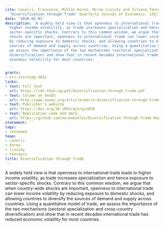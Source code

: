 ```yaml
---
cite: Caselli, Francesco, Miklós Koren, Milan Lisicky and Silvana Tenreyro. 2020.
  "Diversification through Trade" Quarterly Journal of Economics. 135(1), pp. 449-502.
date: '2020-02-01'
description: 'A widely held view is that openness to international trade leads to
  higher income volatility, as trade increases specialization and hence exposure to
  sector-specific shocks. Contrary to this common wisdom, we argue that when country-wide
  shocks are important, openness to international trade can lower income volatility
  by reducing exposure to domestic shocks, and allowing countries to diversify the
  sources of demand and supply across countries. Using a quantitative model of trade,
  we assess the importance of the two mechanisms (sectoral specialization and cross-country
  diversification) and show that in recent decades international trade has reduced
  economic volatility for most countries.

  '
grants:
- erc-starting-2012
links:
- text: Full text
  url: https://cdn.thnk.ng/pdf/diversification-through-trade.pdf
- text: Column on VoxEU
  url: http://www.voxeu.org/article/macro-diversification-through-trade
- text: Publisher's website
  url: https://doi.org/10.1093/qje/qjz028
- text: Replication code and data
  url: https://github.com/korenmiklos/Diversification-Through-Trade-Replication/tree/v1.1
statement: ''
tags:
- reviewed
team:
- caselli
- koren
- lisicky
- tenreyro
title: Diversification through Trade
---
```

A widely held view is that openness to international trade leads to higher income volatility, as trade increases specialization and hence exposure to sector-specific shocks. Contrary to this common wisdom, we argue that when country-wide shocks are important, openness to international trade can lower income volatility by reducing exposure to domestic shocks, and allowing countries to diversify the sources of demand and supply across countries. Using a quantitative model of trade, we assess the importance of the two mechanisms (sectoral specialization and cross-country diversification) and show that in recent decades international trade has reduced economic volatility for most countries.

